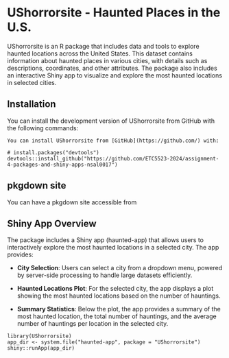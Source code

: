 # UShorrorsite - Haunted Places in the U.S.

UShorrorsite is an R package that includes data and tools to explore haunted locations across the United States. This dataset contains information about haunted places in various cities, with details such as descriptions, coordinates, and other attributes. The package also includes an interactive Shiny app to visualize and explore the most haunted locations in selected cities.

## Installation

You can install the development version of UShorrorsite from GitHub with the following commands:

```
You can install UShorrorsite from [GitHub](https://github.com/) with:

# install.packages("devtools")
devtools::install_github("https://github.com/ETC5523-2024/assignment-4-packages-and-shiny-apps-nsal0017")

```
## pkgdown site

You can have a pkgdown site accessible from 

## Shiny App Overview

The package includes a Shiny app (haunted-app) that allows users to interactively explore the most haunted locations in a selected city. The app provides:

- **City Selection**: Users can select a city from a dropdown menu, powered by server-side processing to handle large datasets efficiently.

- **Haunted Locations Plot**: For the selected city, the app displays a plot showing the most haunted locations based on the number of hauntings.

- **Summary Statistics**: Below the plot, the app provides a summary of the most haunted location, the total number of hauntings, and the average number of hauntings per location in the selected city.

```
library(UShorrorsite)
app_dir <- system.file("haunted-app", package = "UShorrorsite")
shiny::runApp(app_dir)
```


